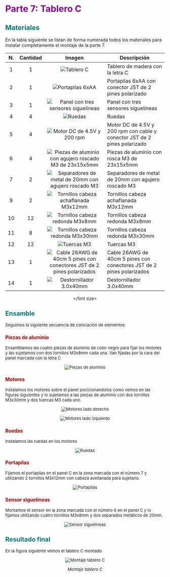 # <FONT COLOR=#8B008B>Parte 7: Tablero C</font>

## <FONT COLOR=#007575>**Materiales**</font>

En la tabla siguiente se listan de forma numerada todos los materiales para instalar completamente el montaje de la parte 7.

<center><font size=2>

| N. | Cantidad | Imagen | Descripción |
|:-:|:-:|:-:|---|
| 1 | 1 | ![Tablero C](./img/material/parte7/TC.png) | Tablero de madera con la letra C |
| 2 | 1 | ![Portapilas 6xAA](./img/material/parte7/porta.png) | Portapilas 6xAA con conector JST de 2 pines polarizado |
| 3 | 1 | ![Panel con tres sensores siguelíneas](./img/material/parte7/siguelineas.png) | Panel con tres sensores siguelíneas |
| 4 | 4 | ![Ruedas](./img/material/parte7/rueda.png) | Ruedas |
| 5 | 4 | ![Motor DC de 4.5V y 200 rpm](./img/material/parte7/motor.png) | Motor DC de 4.5V y 200 rpm con cable y conector JST de 2 pines polarizado |
| 6 | 4 | ![Piezas de aluminio con agujero roscado M3 de 23x15x5mm](./img/material/tornillos/piezas-alu.png) | Piezas de aluminio con rosca M3 de 23x15x5mm |
| 7 | 2 | ![Separadores de metal de 20mm con agujero roscado M3](./img/material/tornillos/separador-laton20.png) | Separadores de metal de 20mm con agujero roscado M3 |
| 9 | 2 | ![Tornillos cabeza achaflanada M3x12mm](./img/material/tornillos/M3chaflan.png) |Tornillos cabeza achaflanada M3x12mm |
| 10 | 12 | ![Tornillos cabeza redonda M3x8mm](./img/material/tornillos/TM3x8.png) | Tornillos cabeza redonda M3x8mm |
| 11 | 8 | ![Tornillos cabeza redonda M3x30mm](./img/material/tornillos/TM3x8.png) | Tornillos cabeza redonda M3x30mm |
| 12 | 12 | ![Tuercas M3](./img/material/tornillos/M3.png) | Tuercas M3 |
| 13 | 1 | ![Cable 26AWG de 40cm 5 pines con conectores JST de 2 pines polarizados](./img/material/cables/40cmJST.png) | Cable 26AWG de 40cm 5 pines con conectores JST de 2 pines polarizados |
| 14 | 1 | ![Destornillador 3.0x40mm](./img/material/dest3.png) | Destornillador 3.0x40mm |

</font size></center>

## <FONT COLOR=#007575>**Ensamble**</font>
Seguimos la siguiente secuencia de colocación de elementos:

### <FONT COLOR=#AA0000>Piezas de aluminio</font>
Ensamblamos las cuatro piezas de aluminio de color negro para fijar los motores y las sujetamos con dos tornillos M3x8mm cada una. Van fijadas por la cara del panel marcada con la letra C

<center>

![Piezas de aluminio](./img/material/parte7/Ensam1.png)

</center>

### <FONT COLOR=#AA0000>Motores</font>
Instalamos los motores sobre el panel pocicionandolos como vemos en las figuras siguientes y lo sujetamos a las piezas de aluminio con dos tornillos M3x30mm y dos tuercas M3 cada uno.

<center>

![Motores lado derecho](./img/material/parte7/Ensam2.png)

</center>

<center>

![Motores lado izquierdo](./img/material/parte7/Ensam3.png)

</center>

### <FONT COLOR=#AA0000>Ruedas</font>
Instalamos las ruedas en los motores

<center>

![Ruedas](./img/material/parte7/Ensam4.png)

</center>

### <FONT COLOR=#AA0000>Portapilas</font>
Fijamos el portapilas en el panel C en la zona marcada con el número 7 y utilizando 2 tornillos M3x12mm con cabeza avellanada para sujetarlo.

<center>

![Portapilas](./img/material/parte7/Ensam5.png)

</center>

### <FONT COLOR=#AA0000>Sensor siguelíneas</font>
Montamos el sensor en la zona marcada con el número 6 en el panel C y lo fijamos utilizando cuatro tornillos M3x8mm y dos separados metálicos de 20mm.

<center>

![Sensor siguelíneas](./img/material/parte7/Ensam6.png)

</center>

## <FONT COLOR=#007575>**Resultado final**</font>
En la figura siguiente vemos el tablero C montado.

<center>

![Montaje tablero C](./img/material/parte7/Ensam7.png)

*Montaje tablero C*

</center>
